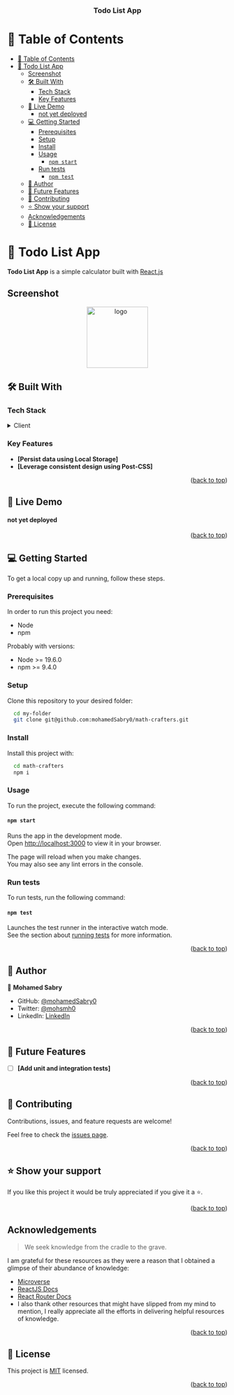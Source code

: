 <a name="readme-top"></a>

<div align="center">
  <!-- <img src="./app_screenshot.png" alt="logo" width="140"  height="auto" />
  <br/> -->

  <h3><b>Todo List App</b></h3>

</div>

# 📗 Table of Contents

- [📗 Table of Contents](#-table-of-contents)
- [📖 Todo List App ](#-todo-list-app-)
  - [Screenshot ](#screenshot-)
  - [🛠 Built With ](#-built-with-)
    - [Tech Stack ](#tech-stack-)
    - [Key Features ](#key-features-)
  - [🚀 Live Demo ](#-live-demo-)
    - [not yet deployed](#not-yet-deployed)
  - [💻 Getting Started ](#-getting-started-)
    - [Prerequisites](#prerequisites)
    - [Setup](#setup)
    - [Install](#install)
    - [Usage](#usage)
      - [`npm start`](#npm-start)
    - [Run tests](#run-tests)
      - [`npm test`](#npm-test)
  - [👥 Author ](#-author-)
  - [🔭 Future Features ](#-future-features-)
  - [🤝 Contributing ](#-contributing-)
  - [⭐️ Show your support ](#️-show-your-support-)
  - [Acknowledgements ](#acknowledgements-)
  - [📝 License ](#-license-)

# 📖 Todo List App <a name="about-project"></a>

**Todo List App** is a simple calculator built with <a href="https://reactjs.org/">React.js</a>

## Screenshot <a name="screenshot"></a>

<div align='center'>
  <img src="./app_screenshot.png" alt="logo" width="140"  height="auto" />
    <br/>
</div>

## 🛠 Built With <a name="built-with"></a>

### Tech Stack <a name="tech-stack"></a>

<details>
  <summary>Client</summary>
  <ul>
    <li><a href="https://reactjs.org/">React.js</a></li>
  </ul>
</details>

<!-- Features -->

### Key Features <a name="key-features"></a>

- **[Persist data using Local Storage]**
- **[Leverage consistent design using Post-CSS]**

<p align="right">(<a href="#readme-top">back to top</a>)</p>

<!-- LIVE DEMO -->

## 🚀 Live Demo <a name="live-demo"></a>

#### not yet deployed

<!-- - [Live Demo Link](https://mathgeeks-4y9n.onrender.com) -->

<p align="right">(<a href="#readme-top">back to top</a>)</p>

<!-- GETTING STARTED -->

## 💻 Getting Started <a name="getting-started"></a>

To get a local copy up and running, follow these steps.

### Prerequisites

In order to run this project you need:

- Node
- npm

Probably with versions:

- Node >= 19.6.0
- npm >= 9.4.0

### Setup

Clone this repository to your desired folder:

```sh
  cd my-folder
  git clone git@github.com:mohamedSabry0/math-crafters.git
```

### Install

Install this project with:

```sh
  cd math-crafters
  npm i
```

### Usage

To run the project, execute the following command:

#### `npm start`

Runs the app in the development mode.\
Open [http://localhost:3000](http://localhost:3000) to view it in your browser.

The page will reload when you make changes.\
You may also see any lint errors in the console.

### Run tests

To run tests, run the following command:

#### `npm test`

Launches the test runner in the interactive watch mode.\
See the section about [running tests](https://facebook.github.io/create-react-app/docs/running-tests) for more information.

<p align="right">(<a href="#readme-top">back to top</a>)</p>

<!-- AUTHORS -->

## 👥 Author <a name="author"></a>

👤 **Mohamed Sabry**

- GitHub: [@mohamedSabry0](https://github.com/mohamedSabry0)
- Twitter: [@mohsmh0](https://twitter.com/mohsmh0)
- LinkedIn: [LinkedIn](https://www.linkedin.com/in/mohamed-sabry0/)

<p align="right">(<a href="#readme-top">back to top</a>)</p>

## 🔭 Future Features <a name="future-features"></a>

- [ ] **[Add unit and integration tests]**

<p align="right">(<a href="#readme-top">back to top</a>)</p>

<!-- CONTRIBUTING -->

## 🤝 Contributing <a name="contributing"></a>

Contributions, issues, and feature requests are welcome!

Feel free to check the [issues page](https://github.com/mohamedSabry0/math-crafters/issues).

<p align="right">(<a href="#readme-top">back to top</a>)</p>

<!-- SUPPORT -->

## ⭐️ Show your support <a name="support"></a>

If you like this project it would be truly appreciated if you give it a ⭐️.

<p align="right">(<a href="#readme-top">back to top</a>)</p>

## Acknowledgements <a name="acknowledgements"></a>

> We seek knowledge from the cradle to the grave.

I am grateful for these resources as they were a reason that I obtained a glimpse of their abundance of knowledge:

- [Microverse](https://www.microverse.org/)
- [ReactJS Docs](https://reactjs.org/docs)
- [React Router Docs](https://reactrouter.com/en/main)
- I also thank other resources that might have slipped from my mind to mention, I really appreciate all the efforts in delivering helpful resources of knowledge.

<p align="right">(<a href="#readme-top">back to top</a>)</p>

<!-- LICENSE -->

## 📝 License <a name="license"></a>

This project is [MIT](./MIT.md) licensed.

<p align="right">(<a href="#readme-top">back to top</a>)</p>
